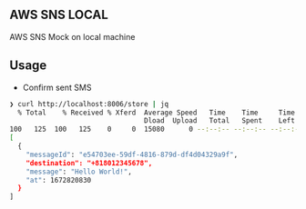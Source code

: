 ## AWS SNS LOCAL

AWS SNS Mock on local machine

## Usage

- Confirm sent SMS

```sh
❯ curl http://localhost:8006/store | jq
  % Total    % Received % Xferd  Average Speed   Time    Time     Time  Current
                                 Dload  Upload   Total   Spent    Left  Speed
100   125  100   125    0     0  15080      0 --:--:-- --:--:-- --:--:--  122k
[
  {
    "messageId": "e54703ee-59df-4816-879d-df4d04329a9f",
    "destination": "+818012345678",
    "message": "Hello World!",
    "at": 1672820830
  }
]
```
